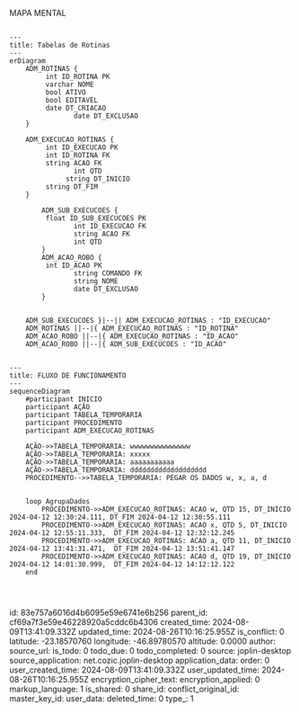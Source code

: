 MAPA MENTAL

```mermaid

---
title: Tabelas de Rotinas
---
erDiagram
    ADM_ROTINAS {
     	 int ID_ROTINA PK
     	 varchar NOME
     	 bool ATIVO
     	 bool EDITAVEL
     	 date DT_CRIACAO
				date DT_EXCLUSAO
    }

    ADM_EXECUCAO_ROTINAS {
     	 int ID_EXECUCAO PK
     	 int ID_ROTINA FK
     	 string ACAO FK
				int QTD
			  string DT_INICIO
     	 string DT_FIM
    }
	
		ADM_SUB_EXECUCOES {
     	 float ID_SUB_EXECUCOES PK
				int ID_EXECUCAO FK
				string ACAO FK
				int QTD
		}
		ADM_ACAO_ROBO {
     	 int ID_ACAO PK
				string COMANDO FK
				string NOME
				date DT_EXCLUSAO
		}


    ADM_SUB_EXECUCOES }|--|| ADM_EXECUCAO_ROTINAS : "ID_EXECUCAO"
    ADM_ROTINAS ||--|{ ADM_EXECUCAO_ROTINAS : "ID_ROTINA"
    ADM_ACAO_ROBO ||--|{ ADM_EXECUCAO_ROTINAS : "ID_ACAO"
    ADM_ACAO_ROBO ||--|{ ADM_SUB_EXECUCOES : "ID_ACAO"


```

```mermaid
---
title: FLUXO DE FUNCIONAMENTO
---
sequenceDiagram
	#participant INICIO
	participant AÇÃO
	participant TABELA_TEMPORARIA
	participant PROCEDIMENTO
	participant ADM_EXECUCAO_ROTINAS
	
	AÇÃO->>TABELA_TEMPORARIA: wwwwwwwwwwwwwww
	AÇÃO->>TABELA_TEMPORARIA: xxxxx
	AÇÃO->>TABELA_TEMPORARIA: aaaaaaaaaaa
	AÇÃO->>TABELA_TEMPORARIA: ddddddddddddddddddd
	PROCEDIMENTO-->>TABELA_TEMPORARIA: PEGAR OS DADOS w, x, a, d
	
	
	loop AgrupaDados
		PROCEDIMENTO->>ADM_EXECUCAO_ROTINAS: ACAO w, QTD 15, DT_INICIO 2024-04-12 12:30:24.111, DT_FIM 2024-04-12 12:30:55.111
		PROCEDIMENTO->>ADM_EXECUCAO_ROTINAS: ACAO x, QTD 5, DT_INICIO 2024-04-12 12:55:11.333,  DT_FIM 2024-04-12 12:32:12.245
		PROCEDIMENTO->>ADM_EXECUCAO_ROTINAS: ACAO a, QTD 11, DT_INICIO 2024-04-12 13:41:31.471,  DT_FIM 2024-04-12 13:51:41.147
		PROCEDIMENTO->>ADM_EXECUCAO_ROTINAS: ACAO d, QTD 19, DT_INICIO 2024-04-12 14:01:30.999,  DT_FIM 2024-04-12 14:12:12.122
	end
	
	
	
```

id: 83e757a6016d4b6095e59e6741e6b256
parent_id: cf69a7f3e59e46228920a5cddc6b4306
created_time: 2024-08-09T13:41:09.332Z
updated_time: 2024-08-26T10:16:25.955Z
is_conflict: 0
latitude: -23.18570760
longitude: -46.89780570
altitude: 0.0000
author: 
source_url: 
is_todo: 0
todo_due: 0
todo_completed: 0
source: joplin-desktop
source_application: net.cozic.joplin-desktop
application_data: 
order: 0
user_created_time: 2024-08-09T13:41:09.332Z
user_updated_time: 2024-08-26T10:16:25.955Z
encryption_cipher_text: 
encryption_applied: 0
markup_language: 1
is_shared: 0
share_id: 
conflict_original_id: 
master_key_id: 
user_data: 
deleted_time: 0
type_: 1